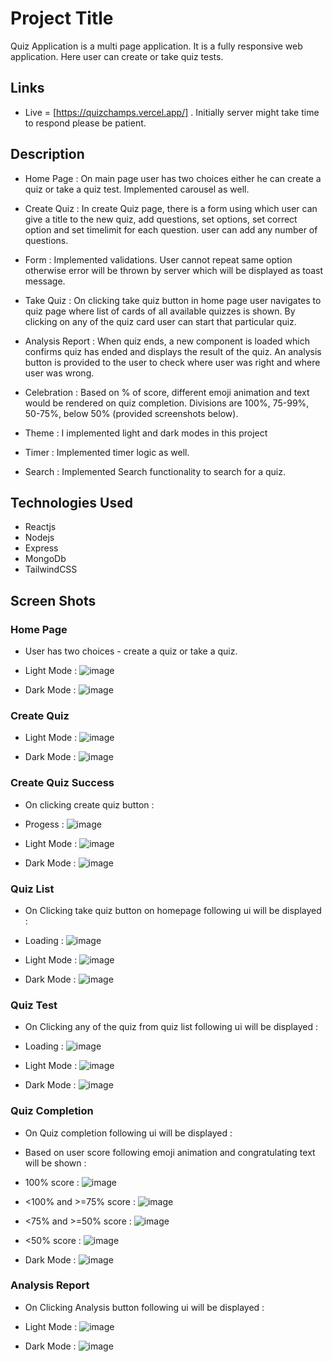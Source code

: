 # Project Title

Quiz Application is a multi page application. It is a fully responsive web application. Here user can create or take quiz tests.


## Links

* Live = [https://quizchamps.vercel.app/] . Initially server might take time to respond please be patient.


## Description

* Home Page : On main page user has two choices either he can create a quiz or take a quiz test. Implemented carousel as well.
  
* Create Quiz : In create Quiz page, there is a form using which user can give a title to the new quiz, add questions, set options, set correct option and set timelimit for each question. user can add any number of questions.

* Form : Implemented validations. User cannot repeat same option otherwise error will be thrown by server which will be displayed as toast message.

* Take Quiz : On clicking take quiz button in home page user navigates to quiz page where list of cards of all available quizzes is shown. By clicking on any of the quiz card user can start that particular quiz.

* Analysis Report : When quiz ends, a new component is loaded which confirms quiz has ended and displays the result of the quiz. An analysis button is provided to the user to check where user was right and where user was wrong.

* Celebration : Based on % of score, different emoji animation and text would be rendered on quiz completion. Divisions are 100%, 75-99%, 50-75%, below 50% (provided screenshots below). 

* Theme : I implemented light and dark modes in this project

* Timer : Implemented timer logic as well.

* Search : Implemented Search functionality to search for a quiz.




## Technologies Used

* Reactjs
* Nodejs
* Express
* MongoDb
* TailwindCSS


## Screen Shots

### Home Page 

* User has two choices - create a quiz or take a quiz.
  
* Light Mode :
![image](https://github.com/user-attachments/assets/df79ab80-ee76-4cd7-bb39-61e95c6e969d)


* Dark Mode :
![image](https://github.com/user-attachments/assets/a147b44d-2b6a-4f02-ba3c-3f5122bd2450)



### Create Quiz

* Light Mode :
![image](https://github.com/user-attachments/assets/981df495-a0d8-42b4-ab30-f80c39d1272d)


* Dark Mode :
![image](https://github.com/user-attachments/assets/fa5d382c-5413-45ad-b0b3-cf71ea3e8d40)



### Create Quiz Success

* On clicking create quiz button :

* Progess :
![image](https://github.com/user-attachments/assets/03bd2ca9-613b-4abc-b940-54842130dc7e)


* Light Mode :
![image](https://github.com/user-attachments/assets/41794e55-d783-476b-bfb8-cfffdd6e478c)


* Dark Mode :
![image](https://github.com/user-attachments/assets/b895621f-2cca-4da0-92c1-26cc0ed9c1c5)



### Quiz List
* On Clicking take quiz button on homepage following ui will be displayed :

* Loading :
![image](https://github.com/user-attachments/assets/6c79e79c-5649-4517-8eb2-e2027e9df084)


* Light Mode :
![image](https://github.com/user-attachments/assets/85dfb1d7-e4a4-4ee6-8f3f-78dd16d9701a)


* Dark Mode :
![image](https://github.com/user-attachments/assets/b7e933dc-a0cb-468c-85ff-645f0a48bcb7)



### Quiz Test
* On Clicking any of the quiz from quiz list following ui will be displayed :

* Loading :
![image](https://github.com/user-attachments/assets/6d7de2b2-1c0c-4507-8739-ef8eb3e66a70)


* Light Mode :
![image](https://github.com/user-attachments/assets/34f274f6-4cb3-435d-8566-562b6b57953a)


* Dark Mode :
![image](https://github.com/user-attachments/assets/d7e41c12-df97-4ef1-8e55-5c2c61ab8e59)



### Quiz Completion
* On Quiz completion following ui will be displayed :

* Based on user score following emoji animation and congratulating text will be shown :

* 100% score :
![image](https://github.com/user-attachments/assets/92547a36-61b0-46ba-91a9-5f1d91dfb6b9)


* <100% and >=75% score :
![image](https://github.com/user-attachments/assets/175e76f8-e06e-4864-98fb-de5838143990)


* <75% and >=50% score :
![image](https://github.com/user-attachments/assets/8b70716f-e539-4ece-8c19-4946abcc51cb)


* <50% score :
![image](https://github.com/user-attachments/assets/78518c95-33b3-4a7e-9321-747cb5d03975)


* Dark Mode :
![image](https://github.com/user-attachments/assets/699860bb-3778-4f45-87f6-d651f651cda2)



### Analysis Report 
* On Clicking Analysis button following ui will be displayed :


* Light Mode :
![image](https://github.com/user-attachments/assets/deac65fa-535d-4fa0-b9de-9cf6962d2355)


* Dark Mode :
![image](https://github.com/user-attachments/assets/d47b7ea0-1cfc-41f8-899c-764109ec72e3)














  

  

